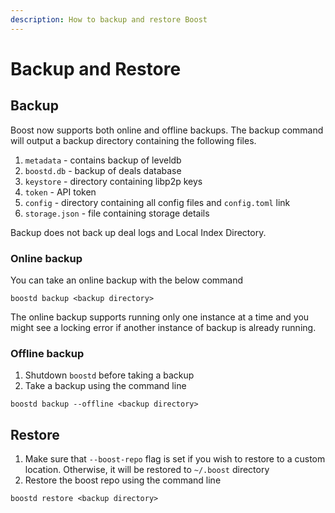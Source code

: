 ```yaml
---
description: How to backup and restore Boost
---
```


# Backup and Restore

## Backup

Boost now supports both online and offline backups. The backup command will output a backup directory containing the following files.

1. `metadata` - contains backup of leveldb
2. `boostd.db` - backup of deals database
3. `keystore` - directory containing libp2p keys
4. `token` - API token
5. `config` - directory containing all config files and `config.toml` link
6. `storage.json` - file containing storage details

Backup does not back up deal logs and Local Index Directory.

### Online backup

You can take an online backup with the below command

```
boostd backup <backup directory>
```

The online backup supports running only one instance at a time and you might see a locking error if another instance of backup is already running.

### Offline backup

1. Shutdown `boostd` before taking a backup
2. Take a backup using the command line

```
boostd backup --offline <backup directory>
```

## Restore

1. Make sure that `--boost-repo` flag is set if you wish to restore to a custom location. Otherwise, it will be restored to `~/.boost` directory
2. Restore the boost repo using the command line

```
boostd restore <backup directory>
```
